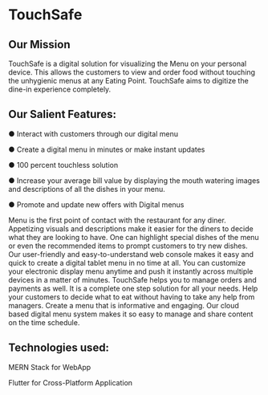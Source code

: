 # TouchSafe
## Our Mission
TouchSafe is a digital solution for visualizing the Menu on your personal device. This allows the customers to view and order food without touching the unhygienic menus at any Eating Point. TouchSafe aims to digitize the dine-in experience completely.

## Our Salient Features:

● Interact with customers through our digital menu

● Create a digital menu in minutes or make instant updates

● 100 percent touchless solution

● Increase your average bill value by displaying the mouth watering images and descriptions of all the dishes in your menu.

● Promote and update new offers with Digital menus

Menu is the first point of contact with the restaurant for any diner. Appetizing visuals and descriptions make it easier for the diners to
decide what they are looking to have. One can highlight special dishes of the menu or even the recommended items to prompt customers to try
new dishes. Our user-friendly and easy-to-understand web console makes it easy and quick to create a digital tablet menu in no time at all. You can customize
your electronic display menu anytime and push it instantly across multiple devices in a matter of minutes. TouchSafe helps you to manage
orders and payments as well. It is a complete one step solution for all your needs. Help your customers to decide what to eat without having
to take any help from managers. Create a menu that is informative and engaging. Our cloud based digital menu system makes it so easy to
manage and share content on the time schedule.

## Technologies used:

MERN Stack for WebApp

Flutter for Cross-Platform Application
